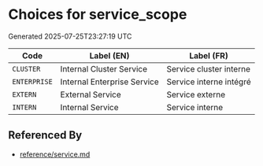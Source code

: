 # Choices for service_scope

Generated 2025-07-25T23:27:19 UTC

| Code | Label (EN) | Label (FR) |
|------|------------|------------|
| `CLUSTER` | Internal Cluster Service | Service cluster interne |
| `ENTERPRISE` | Internal Enterprise Service | Service interne intégré |
| `EXTERN` | External Service | Service externe |
| `INTERN` | Internal Service | Service interne |


## Referenced By

- [reference/service.md](../reference/service.md)
